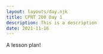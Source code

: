 ```yaml
---
layout: layouts/day.njk
title: CPNT 200 Day 1
description: This is a description
date: 2021-11-16
---
```


A lesson plan!